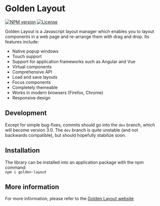 # Golden Layout

[![NPM version](https://img.shields.io/npm/v/golden-layout)](https://www.npmjs.com/package/golden-layout) [![License](https://img.shields.io/github/license/golden-layout/golden-layout)](https://img.shields.io/github/license/golden-layout/golden-layout)

Golden Layout is a Javascript layout manager which enables you to layout components in a web page and re-arrange them with drag and drop. Its features include:

* Native popup windows
* Touch support
* Support for application frameworks such as Angular and Vue
* Virtual components
* Comprehensive API
* Load and save layouts
* Focus components
* Completely themeable
* Works in modern browsers (Firefox, Chrome)
* Responsive design

## Development

Except for simple bug-fixes, commits should go into the `dev` branch, which will become version 3.0.  The `dev` branch is quite unstable (and not backwards compatible), but should hopefully stabilize soon.

## Installation
The library can be installed into an application package with the npm command:\
`npm i golden-layout`

## More information

For more information, please refer to the [Golden Layout website](https://golden-layout.github.io/golden-layout)
